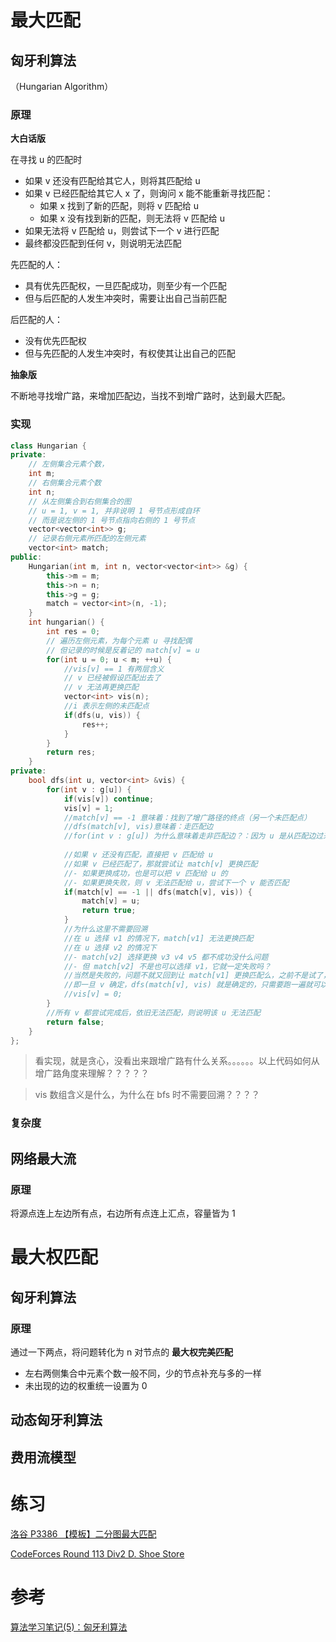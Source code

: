 # 最大匹配

## 匈牙利算法

（Hungarian Algorithm）

### 原理

**大白话版** 

在寻找 u 的匹配时

- 如果 v 还没有匹配给其它人，则将其匹配给 u
- 如果 v 已经匹配给其它人 x 了，则询问 x 能不能重新寻找匹配：
    - 如果 x 找到了新的匹配，则将 v 匹配给 u
    - 如果 x 没有找到新的匹配，则无法将 v 匹配给 u
- 如果无法将 v 匹配给 u，则尝试下一个 v 进行匹配
- 最终都没匹配到任何 v，则说明无法匹配



先匹配的人：

- 具有优先匹配权，一旦匹配成功，则至少有一个匹配
- 但与后匹配的人发生冲突时，需要让出自己当前匹配

后匹配的人：

- 没有优先匹配权
- 但与先匹配的人发生冲突时，有权使其让出自己的匹配



**抽象版**

不断地寻找增广路，来增加匹配边，当找不到增广路时，达到最大匹配。



### 实现

```cpp
class Hungarian {
private:
    // 左侧集合元素个数，
    int m;
    // 右侧集合元素个数
    int n;
    // 从左侧集合到右侧集合的图
    // u = 1, v = 1, 并非说明 1 号节点形成自环
    // 而是说左侧的 1 号节点指向右侧的 1 号节点
    vector<vector<int>> g;
    // 记录右侧元素所匹配的左侧元素
    vector<int> match;
public:
    Hungarian(int m, int n, vector<vector<int>> &g) {
        this->m = m;
        this->n = n;
        this->g = g;
        match = vector<int>(n, -1);
    }
    int hungarian() {
        int res = 0;
        // 遍历左侧元素，为每个元素 u 寻找配偶
        // 但记录的时候是反着记的 match[v] = u
        for(int u = 0; u < m; ++u) {
            //vis[v] == 1 有两层含义
            // v 已经被假设匹配出去了
            // v 无法再更换匹配
            vector<int> vis(n);
            //i 表示左侧的未匹配点
            if(dfs(u, vis)) {
                res++;
            }
        }
        return res;
    }
private:
    bool dfs(int u, vector<int> &vis) {
        for(int v : g[u]) {
            if(vis[v]) continue;
            vis[v] = 1;
            //match[v] == -1 意味着：找到了增广路径的终点（另一个未匹配点）
            //dfs(match[v], vis)意味着：走匹配边
            //for(int v : g[u]) 为什么意味着走非匹配边？：因为 u 是从匹配边过来的，从 u 出发的匹配边只有一条，它回不去
            
            //如果 v 还没有匹配，直接把 v 匹配给 u
            //如果 v 已经匹配了，那就尝试让 match[v] 更换匹配
            //- 如果更换成功，也是可以把 v 匹配给 u 的
            //- 如果更换失败，则 v 无法匹配给 u，尝试下一个 v 能否匹配
            if(match[v] == -1 || dfs(match[v], vis)) {
                match[v] = u;
                return true;
            }
            //为什么这里不需要回溯
            //在 u 选择 v1 的情况下，match[v1] 无法更换匹配
            //在 u 选择 v2 的情况下
            //- match[v2] 选择更换 v3 v4 v5 都不成功没什么问题
            //- 但 match[v2] 不是也可以选择 v1，它就一定失败吗？
            //当然是失败的，问题不就又回到让 match[v1] 更换匹配么，之前不是试了，不行啊
            //即一旦 v 确定，dfs(match[v], vis) 就是确定的，只需要跑一遍就可以了
            //vis[v] = 0;
        }
        //所有 v 都尝试完成后，依旧无法匹配，则说明该 u 无法匹配
        return false;
    }
};
```



> 看实现，就是贪心，没看出来跟增广路有什么关系。。。。。。以上代码如何从增广路角度来理解？？？？？
>
> 



> vis 数组含义是什么，为什么在 bfs 时不需要回溯？？？？



### 复杂度



## 网络最大流

### 原理

将源点连上左边所有点，右边所有点连上汇点，容量皆为 1



# 最大权匹配



## 匈牙利算法

### 原理

通过一下两点，将问题转化为 n 对节点的 **最大权完美匹配**

- 左右两侧集合中元素个数一般不同，少的节点补充与多的一样
- 未出现的边的权重统一设置为 0 



## 动态匈牙利算法



## 费用流模型







# 练习



[洛谷 P3386 【模板】二分图最大匹配](https://www.luogu.com.cn/problem/P3386)

[CodeForces Round 113 Div2 D. Shoe Store](https://codeforces.com/contest/166/problem/D)



# 参考

[算法学习笔记(5)：匈牙利算法](https://zhuanlan.zhihu.com/p/96229700)
